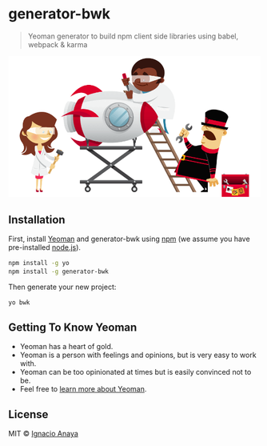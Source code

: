 # generator-bwk
> Yeoman generator to build npm client side libraries using babel, webpack & karma

![yeoman](img/yeoman.png)

## Installation

First, install [Yeoman](http://yeoman.io) and generator-bwk using [npm](https://www.npmjs.com/) (we assume you have pre-installed [node.js](https://nodejs.org/)).

```bash
npm install -g yo
npm install -g generator-bwk
```

Then generate your new project:

```bash
yo bwk
```

## Getting To Know Yeoman

 * Yeoman has a heart of gold.
 * Yeoman is a person with feelings and opinions, but is very easy to work with.
 * Yeoman can be too opinionated at times but is easily convinced not to be.
 * Feel free to [learn more about Yeoman](http://yeoman.io/).

## License

MIT © [Ignacio Anaya]()


[npm-image]: https://badge.fury.io/js/generator-bwk.svg
[npm-url]: https://npmjs.org/package/generator-bwk
[travis-image]: https://travis-ci.org/ianaya89/generator-bwk.svg?branch=master
[travis-url]: https://travis-ci.org/ianaya89/generator-bwk
[daviddm-image]: https://david-dm.org/ianaya89/generator-bwk.svg?theme=shields.io
[daviddm-url]: https://david-dm.org/ianaya89/generator-bwk
[coveralls-image]: https://coveralls.io/repos/ianaya89/generator-bwk/badge.svg
[coveralls-url]: https://coveralls.io/r/ianaya89/generator-bwk

